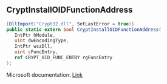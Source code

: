## CryptInstallOIDFunctionAddress

```csharp
[DllImport("Crypt32.dll", SetLastError = true)]
public static extern bool CryptInstallOIDFunctionAddress(
   IntPtr hModule,
   uint dwEncodingType,
   IntPtr wszDll,
   uint cFuncEntry,
   ref CRYPT_OID_FUNC_ENTRY rgFuncEntry
);
```

Microsoft documentation: [Link](https://docs.microsoft.com/en-us/windows/win32/api/wincrypt/nf-wincrypt-cryptinstalloidfunctionaddress)
